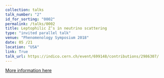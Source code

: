 ```yaml
---
collection: talks
talk_number: "2"
id_for_sorting: "0002"
permalink: /talks/0002
title: Leptophilic Z’s in neutrino scattering 
type: "invited parallel talk"
venue: "Phenomenology Symposium 2018"
date: 05 /21
location: "USA"
link: True 
talk_url: https://indico.cern.ch/event/699148/contributions/2986307/ 
---
```


[More information here](https://indico.cern.ch/event/699148/contributions/2986307/)
